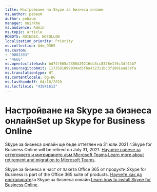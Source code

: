 ```yaml
---
title: Настройване на Skype за бизнеса онлайн
ms.author: pebaum
author: pebaum
manager: mnirkhe
ms.audience: Admin
ms.topic: article
ROBOTS: NOINDEX, NOFOLLOW
localization_priority: Priority
ms.collection: Adm_O365
ms.custom:
- "9002393"
- "4666"
ms.openlocfilehash: bd74f665a2358d20216db3cc8328e1f6c3df44b7
ms.sourcegitcommit: 1173501899034ad5f6a432311bc3f1091ead3efa
ms.translationtype: HT
ms.contentlocale: bg-BG
ms.lasthandoff: 04/16/2020
ms.locfileid: "43541612"
---
```

# <a name="set-up-skype-for-business-online"></a><span data-ttu-id="63989-102">Настройване на Skype за бизнеса онлайн</span><span class="sxs-lookup"><span data-stu-id="63989-102">Set up Skype for Business Online</span></span>

<span data-ttu-id="63989-103">Skype за бизнеса онлайн ще бъде оттеглен на 31 юли 2021 г.</span><span class="sxs-lookup"><span data-stu-id="63989-103">Skype for Business Online will be retired on July 31, 2021.</span></span> <span data-ttu-id="63989-104">[Научете повече за оттеглянето и мигрирането към Microsoft Teams](https://docs.microsoft.com/microsoftteams/skype-for-business-online-retirement).</span><span class="sxs-lookup"><span data-stu-id="63989-104">[Learn more about retirement and migration to Microsoft Teams](https://docs.microsoft.com/microsoftteams/skype-for-business-online-retirement).</span></span>

<span data-ttu-id="63989-105">Skype за бизнеса е част от пакета Office 365 от продукти.</span><span class="sxs-lookup"><span data-stu-id="63989-105">Skype for Business is part of the Office 365 suite of products.</span></span> <span data-ttu-id="63989-106">[Научете как да инсталирате](https://support.office.com/article/Install-Skype-for-Business-Online-8a618bc4-3fc8-4d5f-9d62-cf93a0494800)за Skype за бизнеса онлайн.</span><span class="sxs-lookup"><span data-stu-id="63989-106">[Learn how to install Skype for Business Online](https://support.office.com/article/Install-Skype-for-Business-Online-8a618bc4-3fc8-4d5f-9d62-cf93a0494800).</span></span>
